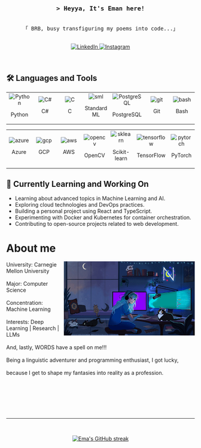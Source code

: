 
<!-- Intro  -->
<h3 align="center">
        <samp>&gt; Heyya, It's Eman here!
        </samp>
</h3>

<p align="center"> 
  <samp>
    <br>
    「 BRB, busy transfiguring my poems into code...」
    <br>
    <br>
  </samp>
</p>

<p align="center">
  <a href="https://www.linkedin.com/in/emaans5056/" target="_blank">
    <img src="https://img.shields.io/badge/LinkedIn-0077B5?style=for-the-badge&logo=linkedin&logoColor=white" alt="LinkedIn"/>
  </a>
  <a href="https://www.instagram.com/emaans42/" target="_blank">
    <img src="https://img.shields.io/badge/Instagram-fe4164?style=for-the-badge&logo=instagram&logoColor=white" alt="Instagram" />
  </a> 
</p>
<br />


<!-- Languages and Tools Section -->
## 🛠️ Languages and Tools

<p align="center">
  <table>
    <tr>
      <td align="center" style="width: 14.28%;">
        <img src="https://skillicons.dev/icons?i=py" alt="Python" width="50"/>
        <p>Python</p>
      </td>
      <td align="center" style="width: 14.28%;">
        <img src="https://skillicons.dev/icons?i=cs" alt="C#" width="50"/>
        <p>C#</p>
      </td>
      <td align="center" style="width: 14.28%;">
        <img src="https://skillicons.dev/icons?i=c" alt="C" width="50"/>
        <p>C</p>
      </td>
      <td align="center" style="width: 14.28%;">
        <img src="https://smlnj.org/images/smlnj-logo.png" alt="sml" width="50"/>
        <p>Standard ML</p>
      </td>
      <td align="center" style="width: 14.28%;">
        <img src="https://skillicons.dev/icons?i=postgres" alt="PostgreSQL" width="50"/>
        <p>PostgreSQL</p>
      </td>
      <td align="center" style="width: 14.28%;">
        <img src="https://skillicons.dev/icons?i=git" alt="git" width="50"/>
        <p>Git</p>
      </td>
      <td align="center" style="width: 14.28%;">
        <img src="https://skillicons.dev/icons?i=bash" alt="bash" width="50"/>
        <p>Bash</p>
      </td>
    </tr>
  </table>
</p>

<p align="center">
  <table>
    <tr>
      <td align="center" style="width: 14.28%;">
        <img src="https://skillicons.dev/icons?i=azure" alt="azure" width="50"/>
        <p>Azure</p>
      </td>
      <td align="center" style="width: 14.28%;">
        <img src="https://skillicons.dev/icons?i=gcp" alt="gcp" width="50"/>
        <p>GCP</p>
      </td>
      <td align="center" style="width: 14.28%;">
        <img src="https://skillicons.dev/icons?i=aws" alt="aws" width="50"/>
        <p>AWS</p>
      </td>
      <td align="center" style="width: 14.28%;">
        <img src="https://skillicons.dev/icons?i=opencv" alt="opencv" width="50"/>
        <p>OpenCV</p>
      </td>
      <td align="center" style="width: 14.28%;">
        <img src="https://skillicons.dev/icons?i=sklearn" alt="sklearn" width="50"/>
        <p>Scikit-learn</p>
      </td>
      <td align="center" style="width: 14.28%;">
        <img src="https://skillicons.dev/icons?i=tensorflow" alt="tensorflow" width="50"/>
        <p>TensorFlow</p>
      </td>
      <td align="center" style="width: 14.28%;">
        <img src="https://skillicons.dev/icons?i=pytorch" alt="pytorch" width="50"/>
        <p>PyTorch</p>
      </td>
    </tr>
  </table>
</p>


<!-- Currently Learning and Working On Section -->
## 🌱 Currently Learning and Working On

- Learning about advanced topics in Machine Learning and AI.
- Exploring cloud technologies and DevOps practices.
- Building a personal project using React and TypeScript.
- Experimenting with Docker and Kubernetes for container orchestration.
- Contributing to open-source projects related to web development.

<!-- About Section -->
# About me

<p>
 <img align="right" width="350" src="/assets/gamergirl.gif" alt="Coding gif" />
University: Carnegie Mellon University <br/><br/> 
Major: Computer Science <br/><br/>
Concentration: Machine Learning <br/><br/>
Interests: Deep Learning | Research | LLMs  <br/><br/>
And, lastly, WORDS have a spell on me!!! <br/><br/>Being a linguistic adventurer and programming enthusiast, I got lucky, <br/><br/>
because I get to shape my fantasies into reality as a profession.<br/><br/>
</p>

<br/>
<br/>
<br/>

<br/>
<hr/>
<br/>

<p align="center">
  <a href="https://github.com/Ema-Ans">
    <img src="https://github-readme-streak-stats.herokuapp.com/?user=Ema-Ans&theme=radical&border=7F3FBF&background=0D1117" alt="Ema's GitHub streak"/>
  </a>
</p>

<p align="center">
  <a href="https://github.com/Ema-Ans">
    <img src="https://github-profile-summary-cards.vercel.app/api/cards/profile-details?username=Ema-Ans&
